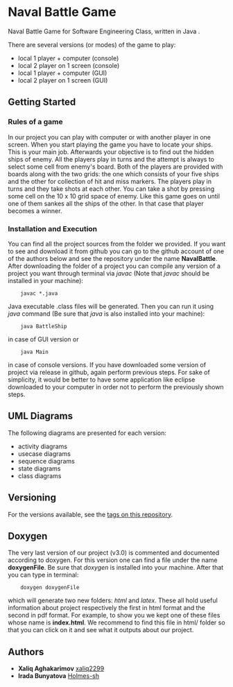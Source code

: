 # Naval Battle Game

Naval Battle Game for Software Engineering Class, written in Java .

There are several versions (or modes) of the game to play:
-  local 1 player + computer   (console)
-  local 2 player on 1 screen  (console)
-  local 1 player + computer   (GUI)
-  local 2 player on 1 screen  (GUI)

## Getting Started

### Rules of a game
In our project you can play with computer or with another player in one screen. When you start playing the game you have to locate your ships. This is your main job. Afterwards your objective is to find out the hidden ships of enemy. All the players play in turns and the attempt is always to select some cell from enemy's board. Both of the players are provided with boards along with the two grids: the one which consists of your five ships and the other for collection of hit and miss markers.
The players play in turns and they take shots at each other. You can take a shot by pressing some cell on the 10 x 10 grid space of enemy. Like this game goes on until one of them sankes all the ships of the other. In that case that player becomes a winner.

### Installation and Execution
You can find all the project sources from the folder we provided. If you want to see and download it from github you can go to the github account of one of the authors below and see the repository under the name __NavalBattle__.
After downloading the folder of a project you can compile any version of a project you want through terminal via *javac* (Note that *javac* should be installed in your machine):
```
	javac *.java
```
Java executable .class files will be generated. Then you can run it using *java* command (Be sure that *java* is also installed into your machine):
```
	java BattleShip
```
in case of GUI version or
```
	java Main
```
in case of console versions.
If you have downloaded some version of project via release in github, again perform previous steps.
For sake of simplicity, it would be better to have some application like eclipse downloaded to your computer in order not to perform the previously shown steps.

## UML Diagrams

The following diagrams are presented for each version:

-  activity diagrams
-  usecase diagrams
-  sequence diagrams
-  state diagrams
-  class diagrams

## Versioning

For the versions available, see the [tags on this repository](https://github.com/Holmes-sh/NavalBattle/releases). 

## Doxygen

The very last version of our project (v3.0) is commented and documented according to doxygen. For this version one can find a file under the name **doxygenFile**. Be sure that *doxygen* is installed into your machine. After that you can type in terminal:
```
	doxygen doxygenFile
```
which will generate two new folders: _html_ and _latex_. These all hold useful information about project respectively the first in html format and the second in pdf format. For example, to show you we kept one of these files whose name is **index.html**. We recommend to find this file in html/ folder so that you can click on it and see what it outputs about our project.

## Authors
* **Xaliq Aghakarimov**  [xaliq2299](https://github.com/xaliq2299)
* **Irada Bunyatova**    [Holmes-sh](https://github.com/iradab)

